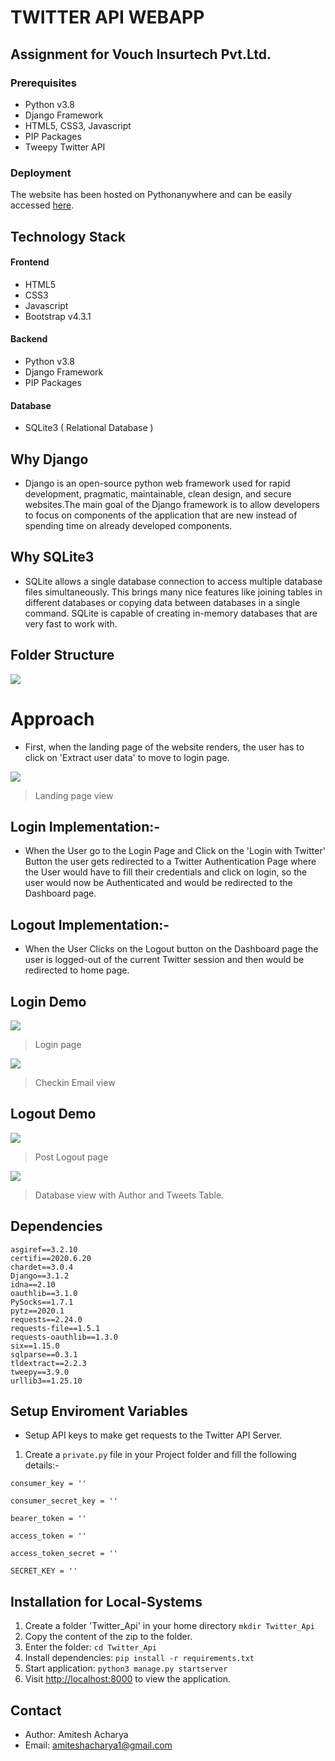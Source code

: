 # TWITTER API WEBAPP

## Assignment for Vouch Insurtech Pvt.Ltd.

### Prerequisites
-   Python v3.8
-   Django Framework
-   HTML5, CSS3, Javascript
-   PIP Packages
-   Tweepy Twitter API

### Deployment

The website has been hosted on Pythonanywhere and can be easily accessed [here](http://s1mple9910.pythonanywhere.com/).

## Technology Stack

#### Frontend
-   HTML5
-   CSS3
-   Javascript
-   Bootstrap v4.3.1

#### Backend
-   Python v3.8
-   Django Framework
-   PIP Packages

#### Database
-   SQLite3 ( Relational Database )

## Why Django
-   Django is an open-source python web framework used for rapid development, pragmatic, maintainable, clean design, and secure websites.The main goal of the Django framework is to allow developers to focus on components of the application that are new instead of spending time on already developed components.


## Why SQLite3
-   SQLite allows a single database connection to access multiple database files simultaneously. This brings many nice features like joining tables in different databases or copying data between databases in a single command. SQLite is capable of creating in-memory databases that are very fast to work with.

## Folder Structure
![](screenshots/folder-struc.png)

# Approach
-   First, when the landing page of the website renders, the user has to click on 'Extract user data' to move to login page.

![](screenshots/landing.png)
> Landing page view

## Login Implementation:-
-   When the User go to the Login Page and Click on the 'Login with Twitter' Button the user gets redirected to a Twitter Authentication Page where the User would have to fill their credentials and click on login, so the user would now be Authenticated and would be redirected to the Dashboard page.

## Logout Implementation:-
-   When the User Clicks on the Logout button on the Dashboard page the user is logged-out of the current Twitter session and then would be redirected to home page.

## Login Demo

![](screenshots/checkin.png)
> Login page


![](screenshots/dash.png)
> Checkin Email view


## Logout Demo

![](screenshots/checkout.png)
> Post Logout page


![](screenshots/database.png)
> Database view with Author and Tweets Table.


## Dependencies
```
asgiref==3.2.10
certifi==2020.6.20
chardet==3.0.4
Django==3.1.2
idna==2.10
oauthlib==3.1.0
PySocks==1.7.1
pytz==2020.1
requests==2.24.0
requests-file==1.5.1
requests-oauthlib==1.3.0
six==1.15.0
sqlparse==0.3.1
tldextract==2.2.3
tweepy==3.9.0
urllib3==1.25.10

```

## Setup Enviroment Variables
-   Setup API keys to make get requests to the Twitter API Server.

1.  Create a `private.py` file in your Project folder and fill the following details:-

```
consumer_key = ''

consumer_secret_key = ''

bearer_token = ''

access_token = ''

access_token_secret = ''

SECRET_KEY = ''
```


## Installation for Local-Systems
1.  Create a folder 'Twitter_Api' in your home directory ` mkdir Twitter_Api `
2.  Copy the content of the zip to the folder.
3.  Enter the folder: ` cd Twitter_Api `
4.  Install dependencies: ` pip install -r requirements.txt `
5.  Start application: ` python3 manage.py startserver `
6.  Visit [http://localhost:8000]("http://localhost:8000") to view the application.

## Contact
-  Author: Amitesh Acharya
-  Email: amiteshacharya1@gmail.com


